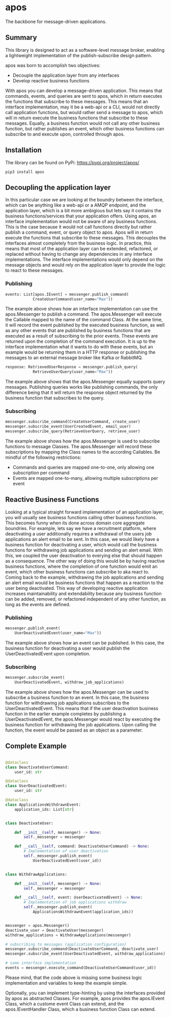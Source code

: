 # apos

The backbone for message-driven applications.

## Summary
This library is designed to act as a software-level message broker, enabling a lightweight implementation of the publish-subscribe design pattern.

apos was born to accomplish two objectives:
* Decouple the application layer from any interfaces
* Develop reactive business functions

With apos you can develop a message-driven application. This means that commands, events, and queries are sent to apos, which in return executes the functions that subscribe to these messages. This means that an interface implementation, may it be a web-api or a CLI, would not directly call  application functions, but would rather send a message to apos, which will in return execute the business functions that subscribe to these messages. Equally, a business function would not call any other business function, but rather publishes an event, which other business functions can subscribe to and execute upon, controlled through apos.


## Installation
The library can be found on PyPi:
https://pypi.org/project/apos/


```shell
pip3 install apos
```

## Decoupling the application layer
In this particular case we are looking at the boundry between the interface, which can be anything like a web-api or a AMQP endpoint, and the application layer, which is a bit more ambigious but lets say it contains the business functions/services that your application offers. Using apos, an interface implementation would not be aware of any business functions. This is the case because it would not call functions directly but rather publish a command, event, or query object to apos. Apos will in return execute the functions that subscribe to these messages. This decouples the interfaces almost completely from the business logic. In practice, this means that most of the application layer can be extended, refactored, or replaced without having to change any dependencies in any interface implementations. The interface implementations would only depend on the message objects and would rely on the application layer to provide the logic to react to these messages.

### Publishing

```python
events: List[apos.IEvent] = messenger.publish_command(
            CreateUserCommand(user_name="Max"))
```
The example above shows how an interface implementation can use the apos.Messenger to publish a command. The apos.Messenger will execute the Callable mapped to the name of the command Class. At the same time, it will record the event published by the executed business function, as well as any other events that are published by business functions that are executed as a result of subscribing to the prior events. These events are returned upon the completion of the command execution. It is up to the interface implementation what it wants to do with these events, but an example would be returning them in a HTTP response or publishing the messages to an external message broker like Kafka or RabbitMQ.

```python
response: RetrievedUserResponse = messenger.publish_query(
            RetrieveUserQuery(user_name="Max"))
```
The example above shows that the apos.Messenger equally supports query messages. Publishing queries works like publishing commands, the only difference being that it will return the response object returned by the business function that subscribes to the query.

### Subscribing

```python
messenger.subscribe_command(CreateUserCommand, create_user)
messenger.subscribe_event(UserCreatedEvent, email_user)
messenger.subscribe_query(RetrieveUserQuery, retrieve_user)
```
The example above shows how the apos.Messenger is used to subscribe functions to message Classes. The apos.Messenger will record these subscriptions by mapping the Class names to the according Callables. Be mindful of the following restrictions:
* Commands and queries are mapped one-to-one, only allowing one subscription per command
* Events are mapped one-to-many, allowing multiple subscriptions per event



## Reactive Business Functions
Looking at a typical straight forward implementation of an application layer, you will usually see business functions calling other business functions. This becomes funny when its done across domain core aggregate boundries. For example, lets say we have a recruitment platform, where deactivating a user additionally requires a withdrawal of the users job applications an alert email to be sent. In this case, we would likely have a business function for deactivating a user, which would call the business functions for withdrawing job applications and sending an alert email. With this, we coupled the user deactivation to everying else that should happen as a consequence. The other way of doing this would be by having reactive business functions, where the completion of one function would emit an event, which other business functions can subscribe to aka react to. Coming back to the example, withdrawing the job applications and sending an alert email would be business functions that happen as a reaction to the user being deactivated. This way of developing reactive application increases maintainability and extendability because any business function can be added, removed, or refactored independent of any other function, as long as the events are defined. 

### Publishing

```python
messenger.publish_event(
    UserDeactivatedEvent(user_name="Max"))
```
The example above shows how an event can be published. In this case, the business function for deactivating a user would publish the UserDeactivatedEvent upon completion.

### Subscribing

```python
messenger.subscribe_event(
    UserDeactivatedEvent, withdraw_job_applications)
```
The example above shows how the apos.Messenger can be used to subscribe a business function to an event. In this case, the business function for withdrawing job applications subscribes to the UserDeactivatedEvent. This means that if the user deactivation business function in the earlier example completes by publishing a UserDeactivatedEvent, the apos.Messenger would react by executing the business function for withdrawing the job applications. Upon calling the function, the event would be passed as an object as a parameter.


## Complete Example
```python

@dataclass
class DeactivateUserCommand:
    user_id: str

@dataclass
class UserDeactivatedEvent:
    user_id: str

@dataclass
class ApplicationsWithdrawnEvent:
    application_ids: List[str]


class DeactivateUser:

    def __init__(self, messenger) -> None:
        self._messenger = messenger

    def __call__(self, command: DeactivateUserCommand) -> None:
        # Implementation of user deactivation
        self._messenger.publish_event(
            UserDeactivatedEvent(user_id))


class WithdrawApplications:

    def __init__(self, messenger) -> None:
        self._messenger = messenger

    def __call__(self, event: UserDeactivatedEvent) -> None:
        # Implementation of job applications withdraw
        self._messenger.publish_event(
            ApplicationsWithdrawnEvent(application_ids))


messenger = apos.Messenger()
deactivate_user = DeactivateUser(messenger)
withdraw_applications = WithdrawApplications(messenger)

# subscribing to messages (application configuration)
messenger.subscribe_command(DeactivateUserCommand, deactivate_user)
messenger.subscribe_event(UserDeactivatedEvent, withdraw_applications)

# some interface implementation
events = messenger.execute_command(DeactivateUserCommand(user_id))

```

Please mind, that the code above is missing some business logic implementation and variables to keep the example simple.

Optionally, you can implement type-hinting by using the interfaces provided by apos as abstracted Classes. For example, apos provides the apos.IEvent Class, which a custome event Class can extend, and the apos.IEventHandler Class, which a business function Class can extend.  
